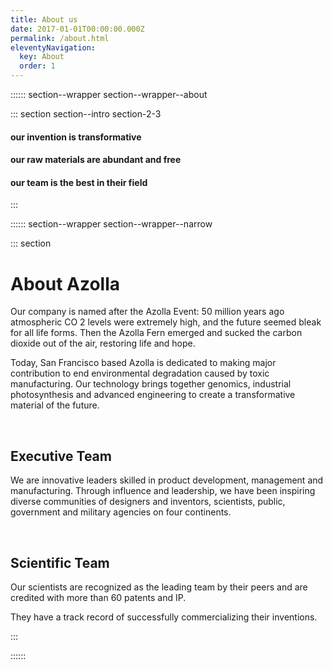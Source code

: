```yaml
---
title: About us
date: 2017-01-01T00:00:00.000Z
permalink: /about.html
eleventyNavigation:
  key: About
  order: 1
---
```



:::::: section--wrapper section--wrapper--about

::: section section--intro section-2-3
  #### our invention is <span class="highlight highlight--green">transformative</span>
  #### our raw materials are <span class="highlight highlight--green">abundant</span> and <span class="highlight highlight--green">free</span>
  #### our team is the <span class="highlight highlight--green">best</span> in their field
:::

:::::: section--wrapper section--wrapper--narrow

::: section

# About Azolla

Our company is named after the <span class="bold">Azolla</span> Event:
50 million years ago atmospheric CO 2 levels were extremely high, and the future seemed bleak for all life forms. Then the Azolla Fern emerged and sucked the carbon dioxide out of the air, restoring life and hope.

Today, San Francisco based <span class="bold">Azolla</span> is dedicated to making major contribution to end environmental degradation caused by toxic manufacturing. Our technology brings together genomics, industrial photosynthesis and advanced engineering to create a transformative material of the future.

<p>&nbsp;</p>

## Executive Team
We are innovative leaders skilled in product development, management and manufacturing. Through influence and leadership, we have been inspiring diverse communities of designers and inventors, scientists, public, government and military agencies on four continents.

<p>&nbsp;</p>

## Scientific Team
Our scientists are recognized as the leading team by their peers and are credited with more than 60 patents and IP.

They have a track record of successfully commercializing their inventions.

:::

::::::